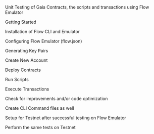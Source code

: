 Unit Testing of Gaia Contracts, the scripts and transactions using Flow Emulator

Getting Started

Installation of Flow CLI and Emulator

Configuring Flow Emulator (flow.json)

Generating Key Pairs

Create New Account

Deploy Contracts

Run Scripts

Execute Transactions

Check for improvements and/or code optimization

Create CLI Command files as well

Setup for Testnet after successful testing on Flow Emulator

Perform the same tests on Testnet
